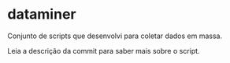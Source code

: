 # dataminer
Conjunto de scripts que desenvolvi para coletar dados em massa.

Leia a descrição da commit para saber mais sobre o script.

